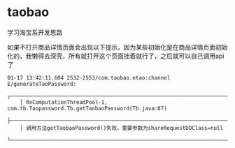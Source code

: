 # taobao
学习淘宝系开发思路

如果不打开商品详情页面会出现以下提示，因为某些初始化是在商品详情页面初始化的，我懒得去深究，所有就打开这个页面挂着就行了，之后就可以自己调用api了

```
01-17 13:42:11.604 2532-2553/com.taobao.etao:channel E/generateTaoPassword:  
    ┌────────────────────────────────────────────────────────────────────────────────────────────────────────────────
    │ RxComputationThreadPool-1, com.tb.Taopassword.Tb.getTaobaoPassword(Tb.java:87)
    ├┄┄┄┄┄┄┄┄┄┄┄┄┄┄┄┄┄┄┄┄┄┄┄┄┄┄┄┄┄┄┄┄┄┄┄┄┄┄┄┄┄┄┄┄┄┄┄┄┄┄┄┄┄┄┄┄┄┄┄┄┄┄┄┄┄┄┄┄┄┄┄┄┄┄┄┄┄┄┄┄┄┄┄┄┄┄┄┄┄┄┄┄┄┄┄┄┄┄┄┄┄┄┄┄┄┄┄┄┄┄┄┄
    │ 调用方法getTaobaoPassword()失败，重要参数为shareRequestDOClass=null
    └────────────────────────────────────────────────────────────────────────────────────────────────────────────────
```
